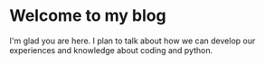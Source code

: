# Welcome to my blog

I'm glad you are here. I plan to talk about how we can develop our experiences and knowledge about coding and python.
